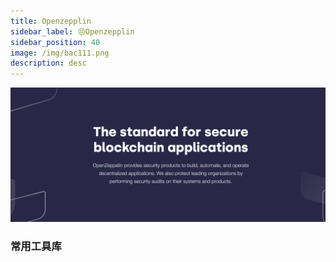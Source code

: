 ```yaml
---
title: Openzepplin
sidebar_label: 😣Openzepplin
sidebar_position: 40
image: /img/bac111.png
description: desc
---
```

![img.png](assets/img.png)
### 常用工具库
